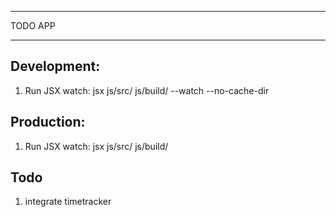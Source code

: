 ********
TODO APP
********

Development:
-----------
1. Run JSX watch: jsx js/src/ js/build/ --watch --no-cache-dir


Production:
-----------
1. Run JSX watch: jsx js/src/ js/build/


Todo
----
1. integrate timetracker
